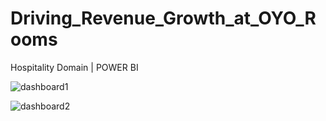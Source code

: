 # Driving_Revenue_Growth_at_OYO_Rooms
Hospitality Domain | POWER BI

![dashboard1](https://github.com/TABEYWICKRAMA/Driving_Revenue_Growth_at_OYO_Rooms/assets/110693737/48dcd0ce-4045-438c-9083-cea13880531e)

![dashboard2](https://github.com/TABEYWICKRAMA/Driving_Revenue_Growth_at_OYO_Rooms/assets/110693737/6acb0734-29e0-4482-8921-e6471bbc7d53)
